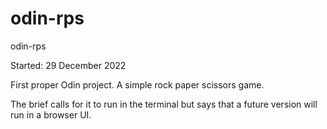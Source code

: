 # odin-rps
odin-rps

Started: 29 December 2022

First proper Odin project. A simple rock paper scissors game.

The brief calls for it to run in the terminal but says that a future version will run in a browser UI.